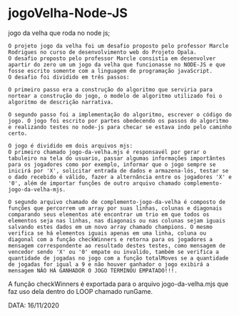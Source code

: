 # jogoVelha-Node-JS
jogo da velha que roda no node js;

	O projeto jogo da velha foi um desafio proposto pelo professor Marcle Rodrigues no curso de desenvolvimento web do Projeto Opala.
	O desafio proposto pelo professor Marcle consistia em desenvolver apartir do zero um um jogo da velha que funcionasse no NODE-JS e que fosse escrito somente com a linguagem de programação javaScript.
	O desafio foi dividido em três passos:
	
	O primeiro passo era a construção do algoritmo que serviria para nortear a construção do jogo, o modelo de algoritmo utilizado foi o algoritmo de descrição narrativa.
	
	O segundo passo foi a implementação do algoritmo, escrever o código do jogo. O jogo foi escrito por partes obedecendo os passos do algoritmo e realizando testes no node-js para checar se estava indo pelo caminho certo.
	
	O jogo é dividido em dois arquivos mjs: 
	O primeiro chamado jogo-da-velha.mjs é responsavél por gerar o tabuleiro na tela do usuario, passar algumas informações importântes para os jogadores como por exemplo, informar que o jogo sempre se inicirá por 'X', solicitar entrada de dados e armazena-lós, testar se o dado recebido é válido, fazer a alternância entre os jogadores 'X' e '0', além de importar funções de outro arquivo chamado complemento-jogo-da-velha-mjs. 
	
	O segundo arquivo chamado de complemento-jogo-da-velha é composto de funções que percorrem um array por suas linhas, colunas e diagonais comparando seus elementos até encontrar um trio em que todos os elementos seja nas linhas, nas diagonais ou nas colunas sejam iguais salvando estes dados em um novo array chamado champions. O mesmo verifica se há elementos iguais apenas em uma linha, coluna ou diagonal com a função checkWinners e retorna para os jogadores a mensagem correspondente ao resultado destes testes, como mensagem de vencedor sendo 'X' ou '0' empate ou invalido, também se verifica a quantidade de jogadas no jogo com a função totalMoves se a quantidade de jogadas for igual a 9 e não houver ganhador o jogo exibirá a mensagem NÂO HÁ GANHADOR O JOGO TERMINOU EMPATADO!!!.
A função checkWinners é exportada para o arquivo jogo-da-velha.mjs que faz uso dela dentro do LOOP chamado runGame. 


DATA: 16/11/2020

